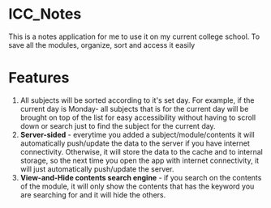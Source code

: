 # ICC_Notes

This is a notes application for me to use it on my current college school. To save all the modules, organize, sort and access it easily

# Features
1. All subjects will be sorted according to it's set day. For example, if the current day is Monday- all subjects that is for the current day will be brought on top of the list for easy accessibility without having to scroll down or search just to find the subject for the current day.
2. **Server-sided** - everytime you added a subject/module/contents it will automatically push/update the data to the server if you have internet connectivity. Otherwise, it will store the data to the cache and to internal storage, so the next time you open the app with internet connectivity, it will just automatically push/update the server.
3. **View-and-Hide contents search engine** - if you search on the contents of the module, it will only show the contents that has the keyword you are searching for and it will hide the others.
